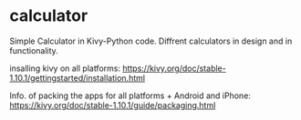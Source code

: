 # calculator
Simple Calculator in Kivy-Python code.
Diffrent calculators in design and in functionality.

insalling kivy on all platforms: https://kivy.org/doc/stable-1.10.1/gettingstarted/installation.html

Info. of packing the apps for all platforms + Android and iPhone: https://kivy.org/doc/stable-1.10.1/guide/packaging.html